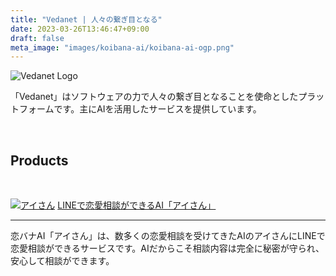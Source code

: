 ```yaml
---
title: "Vedanet | 人々の繋ぎ目となる"
date: 2023-03-26T13:46:47+09:00
draft: false
meta_image: "images/koibana-ai/koibana-ai-ogp.png"
---
```


![Vedanet Logo](/images/vedanet-with-name.png)

「Vedanet」はソフトウェアの力で人々の繋ぎ目となることを使命としたプラットフォームです。主にAIを活用したサービスを提供しています。

&nbsp;

## Products

&nbsp;

[![アイさん](/images/koibana-ai/koibana-ai.png)](/koibana-ai)
[LINEで恋愛相談ができるAI「アイさん」](/koibana-ai)

---

恋バナAI「アイさん」は、数多くの恋愛相談を受けてきたAIのアイさんにLINEで恋愛相談ができるサービスです。AIだからこそ相談内容は完全に秘密が守られ、安心して相談ができます。
